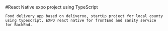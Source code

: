 #React Native expo project using TypeScript

    Food delivery app based on deliveroo, startUp project for local county using typescript, EXPO react native for frontEnd and sanity service for BackEnd.
